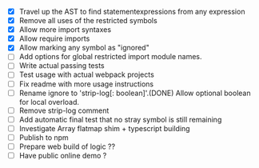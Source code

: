 - [X] Travel up the AST to find statementexpressions from any expression
- [X] Remove all uses of the restricted symbols
- [X] Allow more import syntaxes
- [X] Allow require imports 
- [X] Allow marking any symbol as "ignored"
- [ ] Add options for global restricted import module names.
- [ ] Write actual passing tests
- [ ] Test usage with actual webpack projects
- [ ] Fix readme with more usage instructions
- [ ] Rename ignore to 'strip-log[: boolean]'.(DONE) Allow optional boolean for local overload.
- [ ] Remove strip-log comment
- [ ] Add automatic final test that no stray symbol is still remaining
- [ ] Investigate Array flatmap shim + typescript building 
- [ ] Publish to npm
- [ ] Prepare web build of logic ??
- [ ] Have public online demo ?